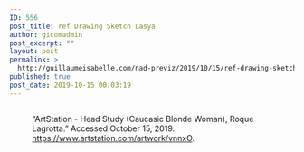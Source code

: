 ```yaml
---
ID: 556
post_title: ref Drawing Sketch Lasya
author: gicomadmin
post_excerpt: ""
layout: post
permalink: >
  http://guillaumeisabelle.com/nad-previz/2019/10/15/ref-drawing-sketch-lasya/
published: true
post_date: 2019-10-15 00:03:19
---
```

<!-- wp:image {"id":557} --><figure class="wp-block-image">

<img src="http://guillaumeisabelle.com/nad-previz/wp-content/uploads/sites/19/2019/10/image-18.png" alt="" class="wp-image-557" /><figcaption> “ArtStation - Head Study (Caucasic Blonde Woman), Roque Lagrotta.” Accessed October 15, 2019. <https://www.artstation.com/artwork/vnnxO>.  
</figcaption></figure> <!-- /wp:image -->